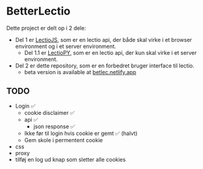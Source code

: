 # BetterLectio

Dette project er delt op i 2 dele:

- Del 1 er [LectioJS](https://github.com/Asguho/LectioJS), som er en lectio api, der både skal virke i et browser environment og i et server environment.
  - Del 1.1 er [LectioPY](https://github.com/jona799t/BetterLectio-Flask-Backend), som er en lectio api, der kun skal virke i et server environment.
- Del 2 er dette repository, som er en forbedret bruger interface til lectio.
  - beta version is available at [betlec.netlify.app](https://betlec.netlify.app/)


## TODO
- Login ✅
  - cookie disclaimer ✅
  - api ✅
    - json response ✅
  - Ikke før til login hvis cookie er gemt ✅ (halvt)
  - Gem skole i permentent cookie
- css
- proxy 
- tilføj en log ud knap som sletter alle cookies
